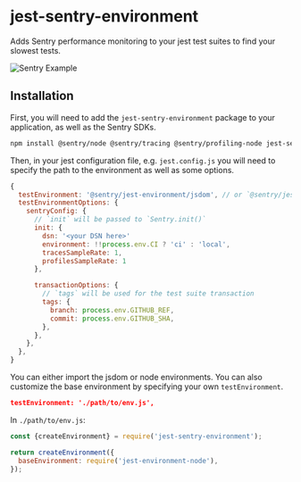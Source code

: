 # jest-sentry-environment

Adds Sentry performance monitoring to your jest test suites to find your slowest tests.

![Sentry Example](/docs/example.png)


## Installation

First, you will need to add the `jest-sentry-environment` package to your application, as well as the Sentry SDKs.

```bash
npm install @sentry/node @sentry/tracing @sentry/profiling-node jest-sentry-environment
```

Then, in your jest configuration file, e.g. `jest.config.js` you will need to specify the path to the environment as well as some options. 

```javascript
{
  testEnvironment: '@sentry/jest-environment/jsdom', // or `@sentry/jest-environment/node` for node environment
  testEnvironmentOptions: {
    sentryConfig: {
      // `init` will be passed to `Sentry.init()`
      init: {
        dsn: '<your DSN here>'
        environment: !!process.env.CI ? 'ci' : 'local',
        tracesSampleRate: 1,
        profilesSampleRate: 1
      },

      transactionOptions: {
        // `tags` will be used for the test suite transaction
        tags: {
          branch: process.env.GITHUB_REF,
          commit: process.env.GITHUB_SHA,
        },
      },
    },
  },
}
```

You can either import the jsdom or node environments. You can also customize the base environment by specifying your own `testEnvironment`.

```json
testEnvironment: './path/to/env.js',
```

In `./path/to/env.js`:

```javascript
const {createEnvironment} = require('jest-sentry-environment');

return createEnvironment({
  baseEnvironment: require('jest-environment-node'),
});
```


